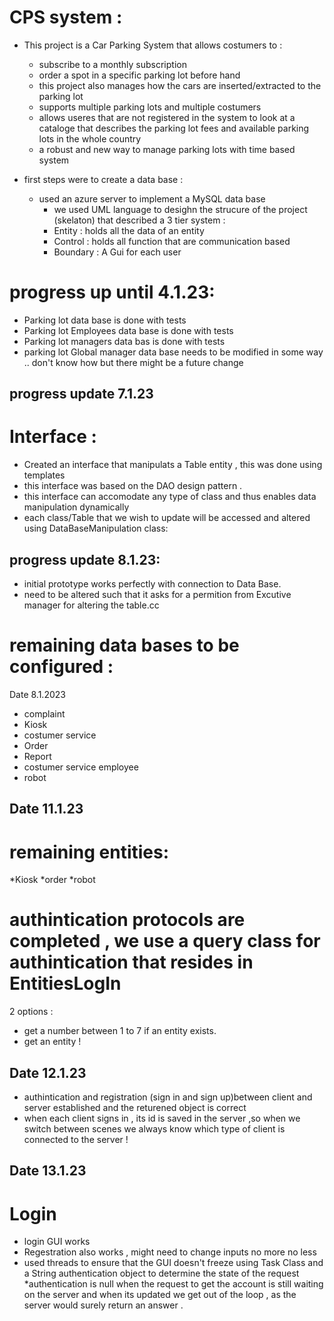 # CPS system :
* This project is a Car Parking System that allows costumers to :
  * subscribe to a monthly subscription
  * order a spot in a specific parking lot before hand 
  * this project also manages how the cars are inserted/extracted to the parking lot 
  * supports multiple parking lots and multiple costumers 
  * allows useres that are not registered in the system to look at a cataloge that describes the parking lot fees and available parking lots in the whole country 
  * a robust and new way to manage parking lots with time based system 


* first steps were to create a data base :
   * used an azure server to implement a MySQL data base 
     * we used UML language to desighn the strucure of the project (skelaton) that described a 3 tier system :
      * Entity : holds all the data of an entity 
      * Control : holds all function that are communication based 
      * Boundary : A Gui for each user 
     
# progress up until  4.1.23:
* Parking lot data base is done with tests  
* Parking lot Employees data base is done with tests 
* Parking lot managers data bas is done with tests
* parking lot Global manager data base needs to be modified in some way .. don't know how but there might be a future change
## progress update  7.1.23
# Interface :
  * Created an interface that manipulats a Table entity , this was done using templates
  * this interface was based on the DAO design pattern .
  * this interface can accomodate any type of class and thus enables data manipulation dynamically 
  * each class/Table that we wish to update will be accessed and altered using DataBaseManipulation<T> class:
      
## progress update 8.1.23:
  * initial prototype works perfectly with connection to Data Base.
  * need to be altered such that it asks for a permition from Excutive manager for altering the table.cc 
 
# remaining data bases to be configured :
 
Date 8.1.2023
   * complaint
   * Kiosk
   * costumer service
   * Order
   * Report
   * costumer service employee
   * robot

## Date 11.1.23
# remaining entities:
 *Kiosk
 *order
 *robot
# authintication protocols are completed , we use a query class for authintication that resides in EntitiesLogIn
 2 options :
  * get a number between 1 to 7 if an entity exists.
  * get an entity !
## Date 12.1.23
 * authintication and registration (sign in and sign up)between client and server established and the returened object is correct
 * when each client signs in , its id is saved in the server ,so when we switch between scenes we always know which type of client is connected to the server ! 
## Date 13.1.23
# Login
 * login GUI works 
 * Regestration also works , might need to change inputs no more no less 
 * used threads to ensure that the GUI doesn't freeze using Task Class and a String authentication object to determine the state of the request
 *authentication is null when the request to get the account is still waiting on the server and when its updated we get out of the loop , as the server would surely return an answer . 
 
 
  
